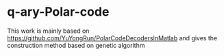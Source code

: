 # q-ary-Polar-code

This work is mainly based on https://github.com/YuYongRun/PolarCodeDecodersInMatlab and gives the construction method based on genetic algorithm 
